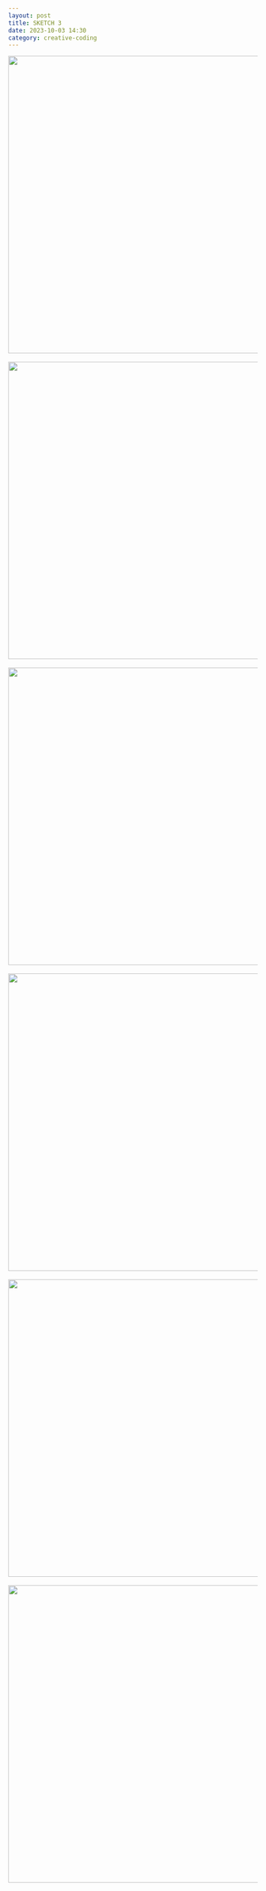 ```yaml
---
layout: post
title: SKETCH 3
date: 2023-10-03 14:30
category: creative-coding
---
```


<img src="/assets/images/sketch23003-0002.png"  width="600" height="600"><br><br>
<img src="/assets/images/sketch23003-0003.png"  width="600" height="600"><br><br>
<img src="/assets/images/sketch23003-0004.png"  width="600" height="600"><br><br>
<img src="/assets/images/sketch23003-0005.png"  width="600" height="600"><br><br>
<img src="/assets/images/sketch23003-0006.png"  width="600" height="600"><br><br>
<img src="/assets/images/sketch23003-0001.png"  width="600" height="600"><br><br>